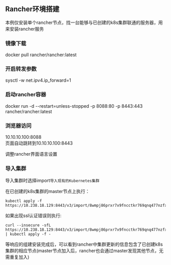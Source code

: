 ## Rancher环境搭建
本例仅安装单个rancher节点，找一台能够与已创建的k8s集群联通的服务器，用来安装rancher服务

### 镜像下载
docker pull rancher/rancher:latest

### 开启转发参数
sysctl -w net.ipv4.ip_forward=1

### 启动rancher容器
docker run -d --restart=unless-stopped -p 8088:80 -p 8443:443 rancher/rancher:latest

### 浏览器访问
10.10.10.100:8088  
页面自动跳转到10.10.10.100:8443

调整rancher界面语言设置  

### 导入集群
导入集群时选择import```导入现有的Kubernetes集群```

在已创建的k8s集群的master节点上执行：

```
kubectl apply -f https://10.238.18.129:8443/v3/import/8wmpj86prxr7x9fncctkr769qnq477nzfxtfpv2mrdxlxlwcswbqss.yaml
```

如果出现ssl认证错误则执行:

```
curl --insecure -sfL https://10.238.18.129:8443/v3/import/8wmpj86prxr7x9fncctkr769qnq477nzfxtfpv2mrdxlxlwcswbqss.yaml | kubectl apply -f -
```

等响应的组建安装完成后，可以看到rancher中集群更新的信息包含了已创建k8s集群的相应节点(master节点加入后，rancher也会通过master发现其他节点，无需重复加入)

